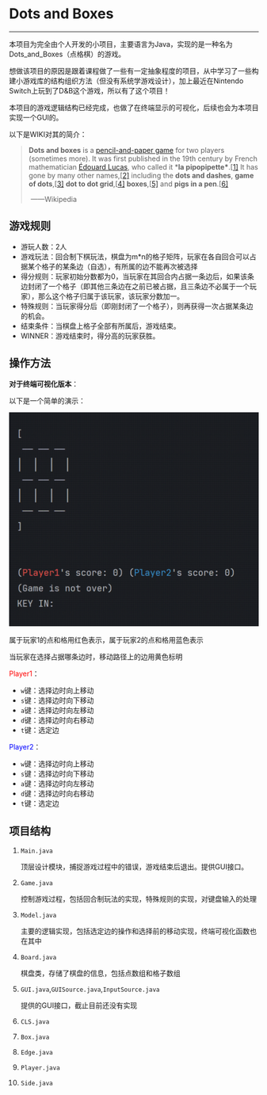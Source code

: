 # Dots and Boxes
---



本项目为完全由个人开发的小项目，主要语言为Java，实现的是一种名为Dots_and_Boxes（点格棋）的游戏。

想做该项目的原因是跟着课程做了一些有一定抽象程度的项目，从中学习了一些构建小游戏库的结构组织方法（但没有系统学游戏设计），加上最近在Nintendo Switch上玩到了D&B这个游戏，所以有了这个项目！



本项目的游戏逻辑结构已经完成，也做了在终端显示的可视化，后续也会为本项目实现一个GUI的。

以下是WIKI对其的简介：

> **Dots and boxes** is a [pencil-and-paper game](https://en.wikipedia.org/wiki/Pencil_and_paper_game) for two players (sometimes more). It was first published in the 19th century by French mathematician [Édouard Lucas](https://en.wikipedia.org/wiki/Édouard_Lucas), who called it ***la pipopipette\***.[[1\]](https://en.wikipedia.org/wiki/Dots_and_boxes#cite_note-1) It has gone by many other names,[[2\]](https://en.wikipedia.org/wiki/Dots_and_boxes#cite_note-ww-2) including the **dots and dashes**, **game of dots**,[[3\]](https://en.wikipedia.org/wiki/Dots_and_boxes#cite_note-3) **dot to dot grid**,[[4\]](https://en.wikipedia.org/wiki/Dots_and_boxes#cite_note-4) **boxes**,[[5\]](https://en.wikipedia.org/wiki/Dots_and_boxes#cite_note-5) and **pigs in a pen**.[[6\]](https://en.wikipedia.org/wiki/Dots_and_boxes#cite_note-6)
>
> ​												——Wikipedia







## 游戏规则

- 游玩人数：2人
- 游戏玩法：回合制下棋玩法，棋盘为m*n的格子矩阵，玩家在各自回合可以占据某个格子的某条边（自选），有所属的边不能再次被选择
- 得分规则：玩家初始分数都为0，当玩家在其回合内占据一条边后，如果该条边封闭了一个格子（即其他三条边在之前已被占据，且三条边不必属于一个玩家），那么这个格子归属于该玩家，该玩家分数加一。
- 特殊规则：当玩家得分后（即刚封闭了一个格子），则再获得一次占据某条边的机会。
- 结束条件：当棋盘上格子全部有所属后，游戏结束。
- WINNER：游戏结束时，得分高的玩家获胜。





## 操作方法

**对于终端可视化版本**：


以下是一个简单的演示：

![TerminalVersion|20](https://github.com/Lyon673/DotsAndBoxes/blob/master/DandB.gif)

属于玩家1的点和格用红色表示，属于玩家2的点和格用蓝色表示

当玩家在选择占据哪条边时，移动路径上的边用黄色标明



<font color=red>Player1</font>：

- `w`键：选择边时向上移动
- `s`键：选择边时向下移动
- `a`键：选择边时向左移动
- `d`键：选择边时向右移动
- `t`键：选定边

<font color=blue>Player2</font>：

- `w`键：选择边时向上移动
- `s`键：选择边时向下移动
- `a`键：选择边时向左移动
- `d`键：选择边时向右移动
- `t`键：选定边





## 项目结构

1. `Main.java`

   顶层设计模块，捕捉游戏过程中的错误，游戏结束后退出。提供GUI接口。

2. `Game.java`

   控制游戏过程，包括回合制玩法的实现，特殊规则的实现，对键盘输入的处理

3. `Model.java`

   主要的逻辑实现，包括选定边的操作和选择前的移动实现，终端可视化函数也在其中

4. `Board.java`

   棋盘类，存储了棋盘的信息，包括点数组和格子数组

5. `GUI.java`,`GUISource.java`,`InputSource.java`

   提供的GUI接口，截止目前还没有实现

6. `CLS.java`

7. `Box.java`

8. `Edge.java`

9. `Player.java`

10. `Side.java`
